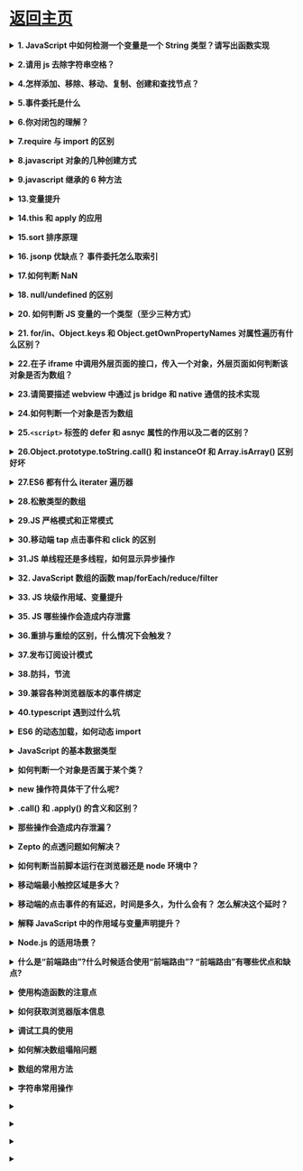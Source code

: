 # [返回主页](../../README.md)

<b><details><summary>1. JavaScript 中如何检测一个变量是一个 String 类型？请写出函数实现</summary></b>

typeof(obj) === "string"
typeof obj === "string"
obj.constructor === String

</details>

<b><details><summary>2.请用 js 去除字符串空格？</summary></b>

方法一：使用 replace 正则匹配的方法
方法二：使用 str.trim()方法
方法三：使用 jquery,\$.trim(str)方法

</details>

<b><details><summary>4.怎样添加、移除、移动、复制、创建和查找节点？</summary></b>

1）创建新节点

createDocumentFragment() //创建一个 DOM 片段
　　 createElement() //创建一个具体的元素
　　 createTextNode() //创建一个文本节点

2）添加、移除、替换、插入
　　 appendChild() //添加
　　 removeChild() //移除
　　 replaceChild() //替换
　　 insertBefore() //插入

3）查找
　　 getElementsByTagName() //通过标签名称
　　 getElementsByName() //通过元素的 Name 属性的值
　　 getElementById() //通过元素 Id，唯一性

</details>

<b><details><summary>5.事件委托是什么</summary></b>

让利用事件冒泡的原理，让自己的所触发的事件，让他的父元素代替执行！

<summary>阻止事件冒泡</summary>
  event.stopPropagation() || e.cancelBubble = true || return false

</details>

<b><details><summary>6.你对闭包的理解？</summary></b> 1.闭包就是能够读取其他函数内部变量的函数。由于在 ECMA2015 中，只有函数才能分割作用域，函数内部可以访问当前作用域的变量，但是外部无法访问函数内部的变量，所以闭包可以理解成“定义在一个函数内部的函数，外部可以通过内部返回的函数访问内部函数的变量“。在本质上，闭包是将函数内部和函数外部连接起来的桥梁。

</details>

<b><details><summary>7.require 与 import 的区别</summary></b>

第一、两者的加载方式不同，require 是在运行时加载，而 import 是在编译时加载

require('./a')(); // a 模块是一个函数，立即执行 a 模块函数

var data = require('./a').data; // a 模块导出的是一个对象

var a = require('./a')[0]; // a 模块导出的是一个数组 ======> 哪都行

import \$ from 'jquery';

import \* as _ from '_';

import {a,b,c} from './a';

import {default as alias, a as a_a, b, c} from './a'; ======>用在开头

第二、规范不同，require 是 CommonJS/AMD 规范，import 是 ESMAScript6+规范

第三、require 特点：社区方案，提供了服务器/浏览器的模块加载方案。非语言层面的标准。只能在运行时确定模块的依赖关系及输入/输出的变量，无法进行静态优化。

import 特点：语言规格层面支持模块功能。支持编译时静态分析，便于 JS 引入宏和类型检验。动态绑定。

</details>

<b><details><summary>8.javascript 对象的几种创建方式</summary></b>

1，工厂模式

2，构造函数模式

3，原型模式

4，混合构造函数和原型模式

5，动态原型模式

6，寄生构造函数模式

7，稳妥构造函数模式

</details>

<b><details><summary>9.javascript 继承的 6 种方法</summary></b>

1，原型链继承

2，借用构造函数继承

3，组合继承(原型+借用构造)

4，原型式继承

5，寄生式继承

6，寄生组合式继承

详情：JavaScript 继承方式详解

</details>

<b><details><summary>13.变量提升</summary></b>

[变量提升概念]()
[变量提升面试题]()

</details>

<b><details><summary>14.this 和 apply 的应用</summary></b>

</details>

<b><details><summary>15.sort 排序原理</summary></b>

</details>

<b><details><summary>16. jsonp 优缺点？ 事件委托怎么取索引</summary></b>

</details>

<b><details><summary>17.如何判断 NaN</summary></b>

</details>

<b><details><summary>18. null/undefined 的区别</summary></b>

</details>

<b><details><summary>20. 如何判断 JS 变量的一个类型（至少三种方式）</summary></b>

</details>

<b><details><summary>21. for/in、Object.keys 和 Object.getOwnPropertyNames 对属性遍历有什么区别？</summary></b>

</details>

<b><details><summary>22.在子 iframe 中调用外层页面的接口，传入一个对象，外层页面如何判断该对象是否为数组？</summary></b>

</details>

<b><details><summary>23.请简要描述 webview 中通过 js bridge 和 native 通信的技术实现</summary></b>

</details>

<b><details><summary>24.如何判断一个对象是否为数组</summary></b>

</details>

<b><details><summary>25.`<script>` 标签的 defer 和 asnyc 属性的作用以及二者的区别？</summary></b>

</details>

<b><details><summary>26.Object.prototype.toString.call() 和 instanceOf 和 Array.isArray() 区别好坏</summary></b>

</details>

<b><details><summary>27.ES6 都有什么 iterater 遍历器</summary></b>

</details>

</details>

<b><details><summary>28.松散类型的数组</summary></b>

</details>

<b><details><summary>29.JS 严格模式和正常模式</summary></b>

</details>

<b><details><summary>30.移动端 tap 点击事件和 click 的区别</summary></b>

</details>

<b><details><summary>31.JS 单线程还是多线程，如何显示异步操作</summary></b>

</details>

</details>

<b><details><summary>32. JavaScript 数组的函数 map/forEach/reduce/filter</summary></b>

</details>

<b><details><summary>33. JS 块级作用域、变量提升</summary></b>

</details>

<b><details><summary>35. JS 哪些操作会造成内存泄露</summary></b>

</details>

</details>

<b><details><summary>36.重排与重绘的区别，什么情况下会触发？</summary></b>

</details>

<b><details><summary>37.发布订阅设计模式</summary></b>

</details>

<b><details><summary>38.防抖，节流</summary></b>

</details>

<b><details><summary>39.兼容各种浏览器版本的事件绑定</summary></b>

</details>

</details>

<b><details><summary>40.typescript 遇到过什么坑</summary></b>

</details>

<b><details><summary>ES6 的动态加载，如何动态 import</summary></b>

</details>

<b><details><summary>JavaScript 的基本数据类型</summary></b>

</details>

<b><details><summary>如何判断一个对象是否属于某个类？</summary></b>

</details>

<b><details><summary>new 操作符具体干了什么呢?</summary></b>

</details>

<b><details><summary>.call() 和 .apply() 的含义和区别？</summary></b>

</details>

<b><details><summary>那些操作会造成内存泄漏？</summary></b>

</details>

<b><details><summary>Zepto 的点透问题如何解决？</summary></b>

</details>

<b><details><summary>如何判断当前脚本运行在浏览器还是 node 环境中？</summary></b>

</details>

<b><details><summary>移动端最小触控区域是多大？</summary></b>

</details>

<b><details><summary>移动端的点击事件的有延迟，时间是多久，为什么会有？ 怎么解决这个延时？</summary></b>

</details>

<b><details><summary>解释 JavaScript 中的作用域与变量声明提升？</summary></b>

</details>

<b><details><summary>Node.js 的适用场景？</summary></b>

</details>

<b><details><summary>什么是“前端路由”?什么时候适合使用“前端路由”? “前端路由”有哪些优点和缺点?</summary></b>

</details>

<b><details><summary>使用构造函数的注意点</summary></b>

    *  1 一般情况下构造函数的首字母需要大写，因为我们在看到一个函数首字母
    *  大写的情况，就认定这是一个构造函数，需要跟new关键字进行搭配使用，创建一个新的
    *  实例（对象）
    *  2 构造函数在被调用的时候需要跟new关键字搭配使用。
    *  3 在构造函数内部通过this+属性名的形式为实例添加一些属性和方法。
    *  4 构造函数一般不需要返回值，如果有返回值
    *  4.1 如果返回值是一个基本数据类型，那么调用构造函数，返回值仍旧是那么创建出来的
    *  对象。
    *  4.2 如果返回值是一个复杂数据类型，那么调用构造函数的时候，返回值就是这个return之后的
    *  那个复杂数据类型。

</details>

<b><details><summary>如何获取浏览器版本信息</summary></b>

window.navigator.userAgent

</details>

<b><details><summary>调试工具的使用</summary></b>

调试模式中的按钮作用
F8 跳出断点调试模式
F10、F11 代码的逐行调试

进入断点调试模式的 方法
1 在浏览器当中打断点

2 直接在代码中加 debugger

</details>

<b><details><summary>如何解决数组塌陷问题</summary></b>

```

    // 1 使用i--
    for(var i=0;i<arr.length;i++){
        if(arr[i]===4){
            arr.splice(i,1);
            i--;
        }
    }
    console.log(arr)

    // 2 从数组的末尾一项开始遍历
    for(var i =arr.length;i>=0;i--){
        if(arr[i]===4){
            arr.splice(i,1);
        }
    }
    console.log(arr)

```

</details>

<b><details><summary>数组的常用方法</summary></b>

</details>

<b><details><summary>字符串常用操作</summary></b>

</details>

<b><details><summary></summary></b>

</details>

<b><details><summary></summary></b>

</details>

<b><details><summary></summary></b>

</details>

<b><details><summary></summary></b>

</details>
